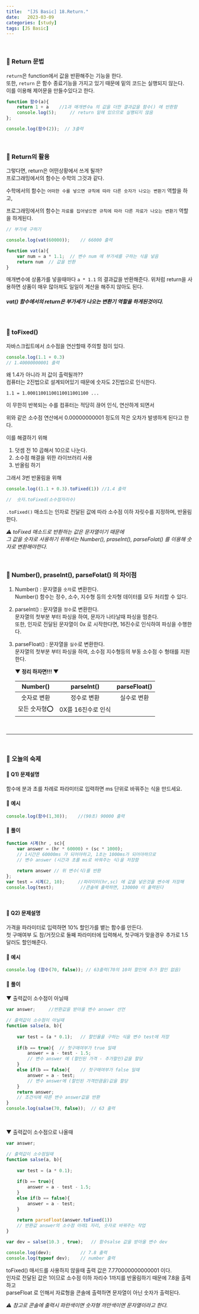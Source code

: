 ```yaml
---
title:  "[JS Basic] 18.Return."
date:   2023-03-09
categories: [study]
tags: [JS Basic]
---
```

<br>

### 📂 Return 문법

`return`은 function에서 값을 반환해주는 기능을 한다.      
또한, `return` 은 함수 종료기능을 가지고 있기 때문에 밑의 코드는 실행되지 않는다.     
이를 이용해 제어문을 만들수있다고 한다.     


```js
function 함수(a){
    return 1 + a    //1과 매개변수a 의 값을 더한 결과값을 함수() 에 반환함
    console.log(5);     // return 밑에 있으므로 실행되지 않음
};

console.log(함수(2));  // 3출력 
```

<br>

### 📂 Return의 활용

그렇다면, return은 어떤상황에서 쓰게 될까?      
프로그래밍에서의 함수는 수학의 그것과 같다.     

수학에서의 함수는 `어떠한 수를 넣으면 규칙에 따라 다른 숫자가 나오는 변환기` 역할을 하고,

프로그래밍에서의 함수는 `자료를 집어넣으면 규칙에 따라 다른 자료가 나오는 변환기` 역할을 하게된다.

```js       
// 부가세 구하기

console.log(vat(60000));    // 66000 출력

function vat(a){
    var num = a * 1.1;  // 변수 num 에 부가세를 구하는 식을 넣음  
    return num  // 값을 반환
}
```
매개변수에 상품가를 넣을때마다 `a * 1.1` 의 결과값을 반환해준다.
위처럼 return을 사용하면 상품이 매우 많아져도 일일이 계산을 해주지 않아도 된다.    

##### vat() 함수에서의 return은 부가세가 나오는 변환기 역할을 하게된것이다.

<br>

### 📂 toFixed() 

자바스크립트에서 소수점을 연산할때 주의할 점이 있다.     

```js
console.log(1.1 + 0.3)
// 1.40000000001 출력
```

왜 1.4가 아니라 저 값이 출력될까??      
컴퓨터는 2진법으로 설계되어있기 때문에 숫자도 2진법으로 인식한다.     

`1.1 = 1.00011001100110011001100 ...`

이 무한히 반복되는 수를 컴퓨터는 적당히 끊어 인식, 연산하게 되면서

위와 같은 소수점 연산에서 0.00000000001 정도의 작은 오차가 발생하게 된다고 한다.

이를 해결하기 위해

1. 덧셈 전 10 곱해서 10으로 나눈다.
2. 소수점 해결을 위한 라이브러리 사용
3. 반올림 하기

그래서 3번 반올림을 위해 

```js
console.log((1.1 + 0.3).toFixed(1)) //1.4 출력

//  숫자.toFixed(소수점자리수)
```

`.toFixed()` 매소드는 인자로 전달된 값에 따라 소수점 이하 자릿수를 지정하며, 반올림 한다.     

_⚠️ toFixed 매소드로 반환하는 값은 문자열이기 때문에_      
_그 값을 숫자로 사용하기 위해서는 Number(), praseInt(), parseFolat() 를 이용해 숫자로 변환해야한다._

<br>

### 📂 Number(), praseInt(), parseFolat() 의 차이점

1. Number() : 문자열을 `숫자`로 변환한다.     
    Number() 함수는 정수, 소수, 지수형 등의 숫자형 데이터를 모두 처리할 수 있다.

2. parseInt() : 문자열을 `정수`로 변환한다.      
    문자열의 첫부분 부터 파싱을 하여, 문자가 나타날때 파싱을 멈춘다.         
    또한, 인자로 전달된 문자열이 0x 로 시작한다면, 16진수로 인식하여 파싱을 수행한다.       

3. parseFloat() : 문자열을 `실수`로 변환한다.          
    문자열의 첫부분 부터 파싱을 하여, 소수점 지수형등의 부동 소수점 수 형태를 지원한다.

    <strong>▼ 정리 하자면!!! ▼ </strong>

    | Number() | parseInt() | parseFloat() |
    |:----------:|:------------:|:--------------:|
    | 숫자로 변환 | 정수로 변환 | 실수로 변환 |
    | 모든 숫자형⭕ | 0X를 16진수로 인식 |  |


<br>

---

<br>

### 📑 오늘의 숙제

#### 📌 Q1) 문제설명

함수에 분과 초를 차례로 파라미터로 입력하면 ms 단위로 바꿔주는 식을 만드세요.

#### 📌 예시

```js
console.log(함수(1,30));    //(90초) 90000 출력
```

#### 📌 풀이

```js
function 시계(hr , sc){
    var answer = (hr * 60000) + (sc * 1000);
    // 1시간은 60000ms 가 되어야하고, 1초는 1000ms가 되어야하므로
    // 변수 answer (시간과 초를 ms로 바꿔주는 식)을 저장함 
    
    return answer // 위 변수(식)를 반환
};
var test = 시계(2, 10);     //파라미터(hr,sc) 에 값을 넣은것을 변수에 저장해
console.log(test);          //콘솔에 출력하면, 130000 이 출력된다
``` 

<br>

#### 📌 Q2) 문제설명

가격을 파라미터로 입력하면 10% 할인가를 뱉는 함수를 만든다.      
첫 구매여부 도 참/거짓으로 둘째 파라미터에 입력해서, 첫구매가 맞을경우 추가로 1.5 달러도 할인해준다.

#### 📌 예시

```js
console.log (함수(70, false)); // 63출력(70의 10퍼 할인에 추가 할인 없음)
```

#### 📌 풀이

▼ 출력값이 소수점이 아닐때 
```js
var answer;     //반환값을 받아올 변수 answer 선언

// 출력값이 소수점이 아닐때
function salse(a, b){      
    
    var test = (a * 0.1);   // 할인율을 구하는 식을 변수 test에 저장    
    
    if(b == true){  // 첫구매여부가 true 일때
        answer = a - test - 1.5;  
        // 변수 answer 에 (할인된 가격 - 추가할인)값을 할당
    }
    else if(b == false){    // 첫구매여부가 false 일때
        answer = a - test;
        // 변수 answer에 (할인된 가격만큼을)값을 할당
    }
    return answer;  
    // 조건식에 따른 변수 answer값을 반환
}
console.log(salse(70, false));  // 63 출력
```

<br>

▼ 출력값이 소수점으로 나올때
```js
var answer; 

// 출력값이 소수점일때
function salse(a, b){
    
    var test = (a * 0.1);    
    
    if(b == true){
        answer = a - test - 1.5;
    }
    else if(b == false){
        answer = a - test;
    }
    
    return parseFloat(answer.toFixed(1))
    // 반환값 answer의 소수점 아래1 자리, 숫자로 바꿔주는 작업
}

var dev = salse(10.3 , true);   // 함수salse 값을 받아올 변수 dev

console.log(dev);           // 7.8 출력
console.log(typeof dev);    // number 출력
```

toFixed() 매서드를 사용하지 않을때 출력 값은 7.770000000000001 이다.     
인자로 전달된 값은 1이므로 소수점 이하 자리수 1까지를 반올림하기 때문에 7.8을 출력하고    
parseFloat 로 인해서 자료형을 콘솔에 출력하면 문자열이 아닌 숫자가 출력된다.

_⚠️ 참고로 콘솔에 출력시 파란색이면 숫자형 까만색이면 문자열이라고 한다._
